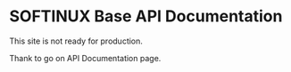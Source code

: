 # SOFTINUX Base API Documentation

This site is not ready for production.

Thank to go on API Documentation page.
